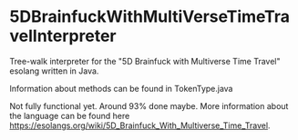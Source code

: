 # 5DBrainfuckWithMultiVerseTimeTravelInterpreter
Tree-walk interpreter for the "5D Brainfuck with Multiverse Time Travel" esolang written in Java.

Information about methods can be found in TokenType.java

Not fully functional yet. Around 93% done maybe. More information about the language can be found here https://esolangs.org/wiki/5D_Brainfuck_With_Multiverse_Time_Travel.
